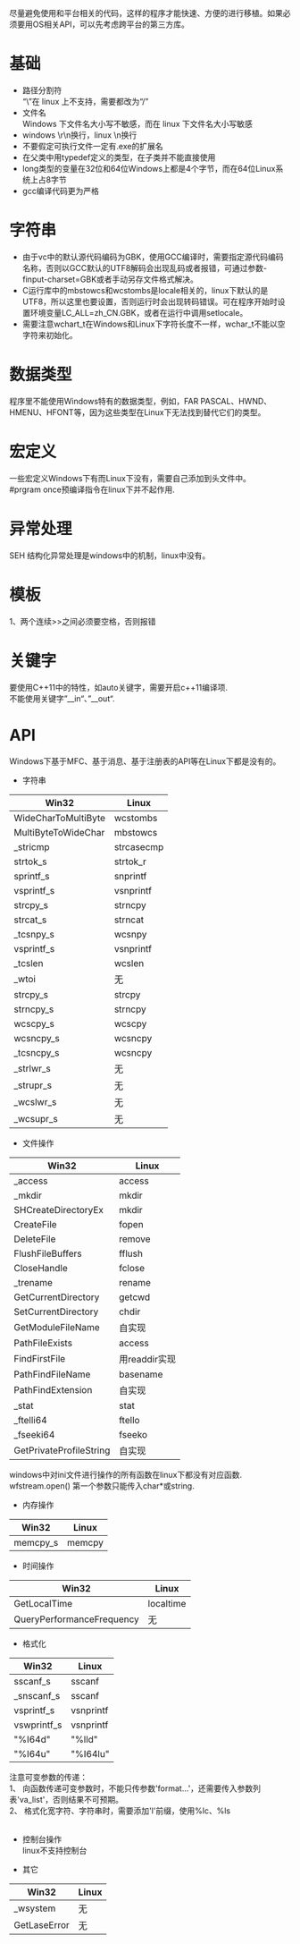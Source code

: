 尽量避免使用和平台相关的代码，这样的程序才能快速、方便的进行移植。如果必须要用OS相关API，可以先考虑跨平台的第三方库。

# 基础
* 路径分割符 <br/>
“\”在 linux 上不支持，需要都改为“/”
* 文件名 <br/>
Windows 下文件名大小写不敏感，而在 linux 下文件名大小写敏感
* windows \r\n换行，linux \n换行
* 不要假定可执行文件一定有.exe的扩展名
* 在父类中用typedef定义的类型，在子类并不能直接使用
* long类型的变量在32位和64位Windows上都是4个字节，而在64位Linux系统上占8字节
* gcc编译代码更为严格 <br/>

# 字符串
* 由于vc中的默认源代码编码为GBK，使用GCC编译时，需要指定源代码编码名称，否则以GCC默认的UTF8解码会出现乱码或者报错，可通过参数-finput-charset=GBK或者手动另存文件格式解决。
* C运行库中的mbstowcs和wcstombs是locale相关的，linux下默认的是UTF8，所以这里也要设置，否则运行时会出现转码错误。可在程序开始时设置环境变量LC_ALL=zh_CN.GBK，或者在运行中调用setlocale。
* 需要注意wchart_t在Windows和Linux下字符长度不一样，wchar_t不能以空字符来初始化。

# 数据类型
  程序里不能使用Windows特有的数据类型，例如，FAR PASCAL、HWND、HMENU、HFONT等，因为这些类型在Linux下无法找到替代它们的类型。

# 宏定义
  一些宏定义Windows下有而Linux下没有，需要自己添加到头文件中。  
  #prgram once预编译指令在linux下并不起作用.

# 异常处理
SEH 结构化异常处理是windows中的机制，linux中没有。

# 模板
  1、两个连续>>之间必须要空格，否则报错  
  
# 关键字
  要使用C++11中的特性，如auto关键字，需要开启c++11编译项.  
  不能使用关键字”__in“、”__out“.

# API
Windows下基于MFC、基于消息、基于注册表的API等在Linux下都是没有的。<br/>
* 字符串 <br/>

| Win32 | Linux |
| ------ | ------ |
| WideCharToMultiByte | wcstombs |
| MultiByteToWideChar | mbstowcs |
| \_stricmp | strcasecmp |
| strtok_s | strtok_r |
| sprintf_s | snprintf |
| vsprintf_s | vsnprintf |
| strcpy_s | strncpy |
| strcat_s | strncat |
| \_tcsnpy_s | wcsnpy |
| vsprintf_s | vsnprintf |
| \_tcslen | wcslen |
| \_wtoi | 无 |
| strcpy_s | strcpy |
| strncpy_s | strncpy |
| wcscpy_s | wcscpy |
| wcsncpy_s | wcsncpy |
| \_tcsncpy_s | wcsncpy |
| \_strlwr_s | 无 |
| \_strupr_s | 无 |
| \_wcslwr_s | 无 |
| \_wcsupr_s | 无 | 

* 文件操作

| Win32 | Linux |
| ------ | ------ |
| \_access | access |
| \_mkdir | mkdir |
| SHCreateDirectoryEx | mkdir |
| CreateFile | fopen |
| DeleteFile | remove |
| FlushFileBuffers | fflush |
| CloseHandle | fclose |
| \_trename | rename |
| GetCurrentDirectory | getcwd |
| SetCurrentDirectory | chdir |
| GetModuleFileName | 自实现 |
| PathFileExists | access |
| FindFirstFile | 用readdir实现 |
| PathFindFileName | basename |
| PathFindExtension | 自实现 |
| \_stat | stat |
| \_ftelli64 | ftello |
| \_fseeki64 | fseeko |
| GetPrivateProfileString | 自实现 |

windows中对ini文件进行操作的所有函数在linux下都没有对应函数.
wfstream.open() 第一个参数只能传入char\*或string.

* 内存操作

| Win32 | Linux |
| ------ | ------ |
| memcpy_s | memcpy |

* 时间操作

| Win32 | Linux |
| ------ | ------ |
| GetLocalTime | localtime |
| QueryPerformanceFrequency | 无 |

* 格式化

| Win32 | Linux |
| ------ | ------ |
| sscanf_s | sscanf |
| \_snscanf_s | sscanf |
| vsprintf_s | vsnprintf |
| vswprintf_s | vsnprintf |
| "%I64d" | "%lld" |
| "%I64u" | "%I64lu" |

注意可变参数的传递：  
1、 向函数传递可变参数时，不能只传参数'format...'，还需要传入参数列表'va_list'，否则结果不可预期。  
2、 格式化宽字符、字符串时，需要添加'l'前缀，使用%lc、%ls  
<br/> 

* 控制台操作 <br/>
linux不支持控制台

* 其它

| Win32 | Linux |
| ------ | ------ |
| \_wsystem | 无 |
| GetLaseError | 无 |
